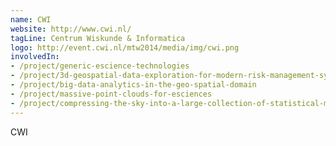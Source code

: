 ```yaml
---
name: CWI
website: http://www.cwi.nl/
tagLine: Centrum Wiskunde & Informatica
logo: http://event.cwi.nl/mtw2014/media/img/cwi.png
involvedIn:
- /project/generic-escience-technologies
- /project/3d-geospatial-data-exploration-for-modern-risk-management-systems
- /project/big-data-analytics-in-the-geo-spatial-domain
- /project/massive-point-clouds-for-esciences
- /project/compressing-the-sky-into-a-large-collection-of-statistical-models
---
```

CWI
